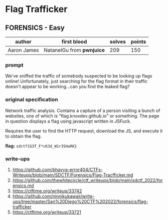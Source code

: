 # Flag Trafficker
## FORENSICS - Easy
| author | first blood | solves | points |
| --- | -- | --- | --- |
| Aaron James | NatanelGu from **pwnjuice** | 209 | 150 |
### prompt
We've sniffed the traffic of somebody suspected to be looking up flags online! Unfortunately, just searching for the flag format in their traffic doesn't appear to be working...can you find the leaked flag?

### original specification
Network traffic analysis. Contains a capture of a person visiting a bunch of websites, one of which is "flag.knoxdev.github.io" or something. The page in question displays a flag using javascript written in JSFuck.

Requires the user to find the HTTP request, download the JS, and execute it to obtain the flag.

**flag:** `sdctf{G3T_F*cK3d_W1r3SHaRK}`

### write-ups
1. https://github.com/bhavya-error404/CTFs-Writeups/blob/main/SDCTF/Forensics/Flag-Tracfficker.md
2. https://github.com/thewhitecircle/ctf_writeups/blob/main/sdctf_2022/forensics.md
3. https://ctftime.org/writeup/33742
4. https://github.com/ninnikukawaii/write-ups/tree/master/San%20Diego%20CTF%202022/forensics/flag-trafficker
5. https://ctftime.org/writeup/33721